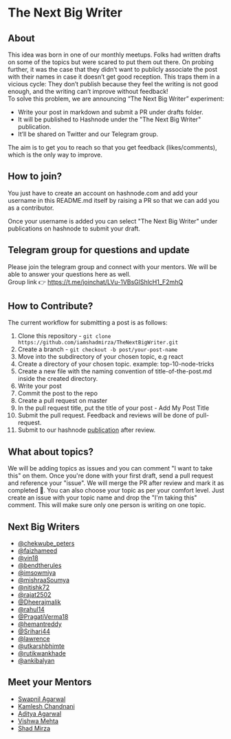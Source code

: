 # The Next Big Writer

## About

This idea was born in one of our monthly meetups. Folks had written drafts on some of the topics but were scared to put them out there. On probing further, it was the case that they didn’t want to publicly associate the post with their names in case it doesn’t get good reception. This traps them in a vicious cycle: They don’t publish because they feel the writing is not good enough, and the writing can’t improve without feedback!  
To solve this problem, we are announcing “The Next Big Writer” experiment:

* Write your post in markdown and submit a PR under drafts folder.
* It will be published to Hashnode under the "The Next Big Writer" publication.
* It’ll be shared on Twitter and our Telegram group.

The aim is to get you to reach so that you get feedback (likes/comments), which is the only way to improve.

## How to join?

You just have to create an account on hashnode.com and add your username in this README.md itself by raising a PR so that we can add you as a contributor.  

Once your username is added you can select "The Next Big Writer" under publications on hashnode to submit your draft.

## Telegram group for questions and update
Please join the telegram group and connect with your mentors. We will be able to answer your questions here as well.  
Group link 👉 https://t.me/joinchat/LVu-1VBsGlShlcH1_F2mhQ

## How to Contribute?

The current workflow for submitting a post is as follows:

1. Clone this repository - `git clone https://github.com/iamshadmirza/TheNextBigWriter.git`
2. Create a branch - `git checkout -b post/your-post-name`
3. Move into the subdirectory of your chosen topic, e.g react
4. Create a directory of your chosen topic. example: top-10-node-tricks
5. Create a new file with the naming convention of title-of-the-post.md inside the created directory.
6. Write your post
7. Commit the post to the repo
8. Create a pull request on master
9. In the pull request title, put the title of your post - Add My Post Title
10. Submit the pull request. Feedback and reviews will be done of pull-request. 
11. Submit to our hashnode [publication](https://thenextbigwriter.tech/) after review.

## What about topics?

We will be adding topics as issues and you can comment "I want to take this" on them. Once you're done with your first draft, send a pull request and reference your "issue". We will merge the PR after review and mark it as completed 🎉.
You can also choose your topic as per your comfort level. Just create an issue with your topic name and drop the "I'm taking this" comment. This will make sure only one person is writing on one topic.

## Next Big Writers

- [@chekwube_peters](https://hashnode.com/@chekwube_peters)
- [@faizhameed](https://hashnode.com/@faizhameed)
- [@vin18](https://hashnode.com/@vin18)
- [@bendtherules](https://hashnode.com/@bendtherules)
- [@imsowmiya](https://hashnode.com/@imsowmiya)
- [@mishraaSoumya](https://hashnode.com/@mishraaSoumya)
- [@nitishk72](https://hashnode.com/@nitishk72)
- [@rajat2502](https://hashnode.com/@rajat2502)
- [@Dheerajmalik](https://hashnode.com/@Dheerajmalik)
- [@rahul14](https://hashnode.com/@rahul14)
- [@PragatiVerma18](https://hashnode.com/@PragatiVerma18)
- [@hemantreddy](https://hashnode.com/@hemantreddy)
- [@Srihari44](https://hashnode.com/@Srihari44)
- [@lawrence](https://hashnode.com/@lawrence)
- [@utkarshbhimte](https://hashnode.com/@utkarshbhimte)
- [@rutikwankhade](https://hashnode.com/@rutikwankhade)
- [@ankibalyan](https://hashnode.com/@ankibalyan)

## Meet your Mentors

- [Swapnil Agarwal](https://twitter.com/SwapAgarwal)
- [Kamlesh Chandnani](https://twitter.com/_kamlesh_)
- [Aditya Agarwal](https://twitter.com/dev__adi)
- [Vishwa Mehta](https://twitter.com/VishwaMehta30)
- [Shad Mirza](https://twitter.com/iamshadmirza)
